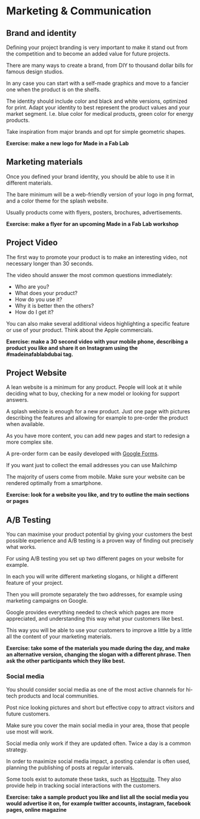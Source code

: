# Marketing & Communication


## Brand and identity

Defining your project branding is very important to make it stand out from the competition and to become an added value for future projects.

There are many ways to create a brand, from DIY to thousand dollar bills for famous design studios.

In any case you can start with a self-made graphics and move to a fancier one when the product is on the shelfs.

The identity should include color and black and white versions, optimized for print. Adapt your identity to best represent the product values and your market segment. I.e. blue color for medical products, green color for energy products.

Take inspiration from major brands and opt for simple geometric shapes.

**Exercise: make a new logo for Made in a Fab Lab**

## Marketing materials

Once you defined your brand identity, you should be able to use it in different materials.

The bare minimum will be a web-friendly version of your logo in png format,
and a color theme for the splash website.

Usually products come with flyers, posters, brochures, advertisements. 

**Exercise: make a flyer for an upcoming Made in a Fab Lab workshop**

## Project Video

The first way to promote your product is to make an interesting video, not
necessary longer than 30 seconds.

The video should answer the most common questions immediately:

- Who are you?
- What does your product?
- How do you use it?
- Why it is better then the others?
- How do I get it?

You can also make several additional videos highlighting a specific feature
or use of your product. Think about the Apple commercials.

**Exercise: make a 30 second video with your mobile phone, describing a product you like and share it on Instagram using the #madeinafablabdubai tag.**

## Project Website

A lean website is a minimum for any product. People will look at it while deciding what to buy, checking for a new model or looking for support answers.

A splash webiste is enough for a new product. Just one page with pictures describing the features and allowing for example to pre-order the product when available.

As you have more content, you can add new pages and start to redesign a more complex site.

A pre-order form can be easily developed with [Google Forms](http://forms.google.com).

If you want just to collect the email addresses you can use Mailchimp

The majority of users come from mobile. Make sure your website can be rendered optimally from a smartphone.

**Exercise: look for a website you like, and try to outline the main sections or pages**


## A/B Testing

You can maximise your product potential by giving your customers the best possible experience and A/B testing is a proven way of finding out precisely what works.

For using A/B testing you set up two different pages on your website for example.

In each you will write different marketing slogans, or hilight a different feature of your project.

Then you will promote separately the two addresses, for example using marketing
campaigns on Google.

Google provides everything needed to check which pages are more appreciated, and understanding this way what your customers like best.

This way you will be able to use your customers to improve a little by a little
all the content of your marketing materials.

**Exercise: take some of the materials you made during the day, and make an alternative version, changing the slogan with a different phrase. Then ask the other participants which they like best.**

### Social media

You should consider social media as one of the most active channels for hi-tech products and local communities.

Post nice looking pictures and short but effective copy to attract visitors and future customers.

Make sure you cover the main social media in your area, those that people use most will work.

Social media only work if they are updated often. Twice a day is a common strategy.

In order to maximize social media impact, a posting calendar is often used, planning the publishing of posts at regular intervals.

Some tools exist to automate these tasks, such as [Hootsuite](http://hootsuite.com). They also provide help in tracking social interactions with the customers.

**Exercise: take a sample product you like and list all the social media you would advertise it on, for example twitter accounts, instagram, facebook pages, online magazine**